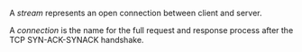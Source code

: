 A _stream_ represents an open connection between client and server.

A _connection_ is the name for the full request and response process after the TCP SYN-ACK-SYNACK handshake.
